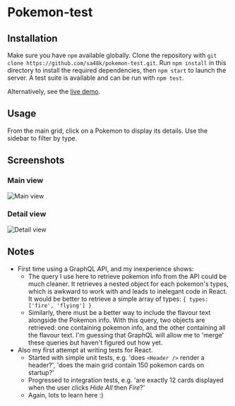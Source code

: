 # Pokemon-test
 
## Installation
Make sure you have `npm` available globally. Clone the repository with `git clone https://github.com/sa48k/pokemon-test.git`. Run `npm install` in this directory to install the required dependencies, then `npm start` to launch the server. A test suite is available and can be run with `npm test`.

Alternatively, see the [live demo](https://main.d1pgd9zqjsvwq6.amplifyapp.com).

## Usage
From the main grid, click on a Pokemon to display its details. Use the sidebar to filter by type.

## Screenshots
### Main view
![Main view](https://i.postimg.cc/FRwQTP7X/ss1.png)

### Detail view
![Detail view](https://i.postimg.cc/brbfWQtD/ss2.png)

## Notes
- First time using a GraphQL API, and my inexperience shows:
  - The query I use here to retrieve pokemon info from the API could be much cleaner. It retrieves a nested object for each pokemon's types, which is awkward to work with and leads to inelegant code in React. It would be better to retrieve a simple array of types: `{ types: ['fire', 'flying'] }`
  - Similarly, there must be a better way to include the flavour text alongside the Pokemon info. With this query, two objects are retrieved: one containing pokemon info, and the other containing all the flavour text. I'm guessing that GraphQL will allow me to 'merge' these queries but haven't figured out how yet.
- Also my first attempt at writing tests for React.
  - Started with simple unit tests, e.g. 'does `<Header />` render a header?', 'does the main grid contain 150 pokemon cards on startup?'
  - Progressed to integration tests, e.g. 'are exactly 12 cards displayed when the user clicks *Hide All* then *Fire*?'
  - Again, lots to learn here :)